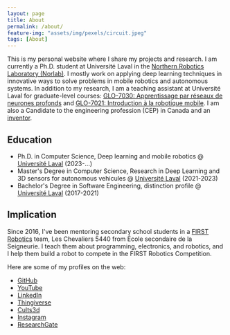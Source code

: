 ```yaml
---
layout: page
title: About
permalink: /about/
feature-img: "assets/img/pexels/circuit.jpeg"
tags: [About]
---
```


This is my personal website where I share my projects and research.
I am currently a Ph.D. student at Université Laval in the [Northern Robotics Laboratory (Norlab)](https://norlab.ulaval.ca/people/w_guimont-martin/).
I mostly work on applying deep learning techniques in innovative ways to solve problems in mobile robotics and autonomous systems.
In addition to my research, I am a teaching assistant at Université Laval for graduate-level courses: [GLO-7030: Apprentissage par réseaux de neurones profonds](https://www.ulaval.ca/etudes/cours/glo-7030-apprentissage-par-reseaux-de-neurones-profonds) and [GLO-7021: Introduction à la robotique mobile](https://www.ulaval.ca/etudes/cours/glo-7021-introduction-a-la-robotique-mobile).
I am also a Candidate to the engineering profession (CEP) in Canada and an [inventor](https://scholar.google.com/citations?view_op=view_citation&hl=en&user=sZIyj3IAAAAJ&citation_for_view=sZIyj3IAAAAJ:qjMakFHDy7sC).

## Education
- Ph.D. in Computer Science, Deep learning and mobile robotics @ [Université Laval](https://www.ulaval.ca/) (2023-...) 
- Master's Degree in Computer Science, Research in Deep Learning and 3D sensors for autonomous vehicules @ [Université Laval](https://www.ulaval.ca/) (2021-2023) 
- Bachelor's Degree in Software Engineering, distinction profile @ [Université Laval](https://www.ulaval.ca/) (2017-2021)

## Implication

Since 2016, I've been mentoring secondary school students in a [FIRST Robotics](https://www.firstinspires.org/robotics/frc) team, Les Chevaliers 5440 from École secondaire de la Seigneurie.
I teach them about programming, electronics, and robotics, and I help them build a robot to compete in the FIRST Robotics Competition.

Here are some of my profiles on the web:

- [GitHub](https://github.com/willGuimont)
- [YouTube](https://www.youtube.com/@willGuimont)
- [LinkedIn](https://www.linkedin.com/in/william-guimont-martin/)
- [Thingiverse](https://www.thingiverse.com/wigum/designs)
- [Cults3d](https://cults3d.com/en/users/wigum/)
- [Instagram](https://www.instagram.com/wilguimont/)
- [ResearchGate](https://www.researchgate.net/profile/William-Guimont-Martin)

[will]: https://github.com/willGuimont
